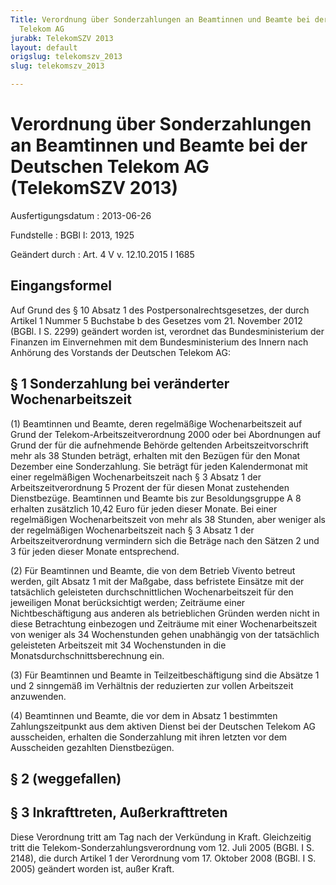 ```yaml
---
Title: Verordnung über Sonderzahlungen an Beamtinnen und Beamte bei der Deutschen
  Telekom AG
jurabk: TelekomSZV 2013
layout: default
origslug: telekomszv_2013
slug: telekomszv_2013

---
```


# Verordnung über Sonderzahlungen an Beamtinnen und Beamte bei der Deutschen Telekom AG (TelekomSZV 2013)

Ausfertigungsdatum
:   2013-06-26

Fundstelle
:   BGBl I: 2013, 1925

Geändert durch
:   Art. 4 V v. 12.10.2015 I 1685


## Eingangsformel

Auf Grund des § 10 Absatz 1 des Postpersonalrechtsgesetzes, der durch
Artikel 1 Nummer 5 Buchstabe b des Gesetzes vom 21. November 2012
(BGBl. I S. 2299) geändert worden ist, verordnet das Bundesministerium
der Finanzen im Einvernehmen mit dem Bundesministerium des Innern nach
Anhörung des Vorstands der Deutschen Telekom AG:


## § 1 Sonderzahlung bei veränderter Wochenarbeitszeit

(1) Beamtinnen und Beamte, deren regelmäßige Wochenarbeitszeit auf
Grund der Telekom-Arbeitszeitverordnung 2000 oder bei Abordnungen auf
Grund der für die aufnehmende Behörde geltenden Arbeitszeitvorschrift
mehr als 38 Stunden beträgt, erhalten mit den Bezügen für den Monat
Dezember eine Sonderzahlung. Sie beträgt für jeden Kalendermonat mit
einer regelmäßigen Wochenarbeitszeit nach § 3 Absatz 1 der
Arbeitszeitverordnung 5 Prozent der für diesen Monat zustehenden
Dienstbezüge. Beamtinnen und Beamte bis zur Besoldungsgruppe A 8
erhalten zusätzlich 10,42 Euro für jeden dieser Monate. Bei einer
regelmäßigen Wochenarbeitszeit von mehr als 38 Stunden, aber weniger
als der regelmäßigen Wochenarbeitszeit nach § 3 Absatz 1 der
Arbeitszeitverordnung vermindern sich die Beträge nach den Sätzen 2
und 3 für jeden dieser Monate entsprechend.

(2) Für Beamtinnen und Beamte, die von dem Betrieb Vivento betreut
werden, gilt Absatz 1 mit der Maßgabe, dass befristete Einsätze mit
der tatsächlich geleisteten durchschnittlichen Wochenarbeitszeit für
den jeweiligen Monat berücksichtigt werden; Zeiträume einer
Nichtbeschäftigung aus anderen als betrieblichen Gründen werden nicht
in diese Betrachtung einbezogen und Zeiträume mit einer
Wochenarbeitszeit von weniger als 34 Wochenstunden gehen unabhängig
von der tatsächlich geleisteten Arbeitszeit mit 34 Wochenstunden in
die Monatsdurchschnittsberechnung ein.

(3) Für Beamtinnen und Beamte in Teilzeitbeschäftigung sind die
Absätze 1 und 2 sinngemäß im Verhältnis der reduzierten zur vollen
Arbeitszeit anzuwenden.

(4) Beamtinnen und Beamte, die vor dem in Absatz 1 bestimmten
Zahlungszeitpunkt aus dem aktiven Dienst bei der Deutschen Telekom AG
ausscheiden, erhalten die Sonderzahlung mit ihren letzten vor dem
Ausscheiden gezahlten Dienstbezügen.


## § 2 (weggefallen)



## § 3 Inkrafttreten, Außerkrafttreten

Diese Verordnung tritt am Tag nach der Verkündung in Kraft.
Gleichzeitig tritt die Telekom-Sonderzahlungsverordnung vom 12. Juli
2005 (BGBl. I S. 2148), die durch Artikel 1 der Verordnung vom 17.
Oktober 2008 (BGBl. I S. 2005) geändert worden ist, außer Kraft.

